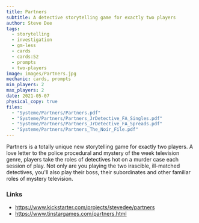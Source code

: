 ```yaml
---
title: Partners
subtitle: A detective storytelling game for exactly two players
author: Steve Dee
tags:
  - storytelling
  - investigation
  - gm-less
  - cards
  - cards:52
  - prompts
  - two-players
image: images/Partners.jpg
mechanic: cards, prompts
min_players: 2
max_players: 2
date: 2021-05-07
physical_copy: true
files:
  - "Systeme/Partners/Partners.pdf"
  - "Systeme/Partners/Partners_JrDetective_FA_Singles.pdf"
  - "Systeme/Partners/Partners_JrDetective_FA_Spreads.pdf"
  - "Systeme/Partners/Partners_The_Noir_File.pdf"
---
```


Partners is a totally unique new storytelling game for exactly two
players. A love letter to the police procedural and mystery of the week
television genre, players take the roles of detectives hot on a murder
case each session of play. Not only are you playing the two irascible,
ill-matched detectives, you'll also play their boss, their subordinates
and other familiar roles of mystery television. 

### Links

- https://www.kickstarter.com/projects/stevedee/partners
- https://www.tinstargames.com/partners.html
